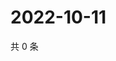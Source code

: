 # 2022-10-11

共 0 条

<!-- BEGIN WEIBO -->
<!-- 最后更新时间 Tue Oct 11 2022 12:11:47 GMT+0800 (China Standard Time) -->

<!-- END WEIBO -->
